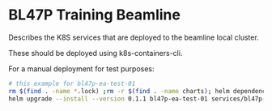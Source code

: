 BL47P Training Beamline
=======================

Describes the K8S services that are deployed to the beamline local cluster.

These should be deployed using k8s-containers-cli.

For a manual deployment for test purposes:

```bash
# this example for bl47p-ea-test-01
rm $(find . -name *.lock) ;rm -r $(find . -name charts); helm dependency build helm/beamline/ ; helm dependency build  services/bl47p-ea-test-01
helm upgrade --install --version 0.1.1 bl47p-ea-test-01 services/bl47p-ea-test-01/
```
